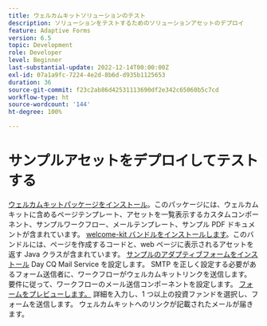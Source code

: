 ```yaml
---
title: ウェルカムキットソリューションのテスト
description: ソリューションをテストするためのソリューションアセットのデプロイ
feature: Adaptive Forms
version: 6.5
topic: Development
role: Developer
level: Beginner
last-substantial-update: 2022-12-14T00:00:00Z
exl-id: 07a1a9fc-7224-4e2d-8b6d-d935b1125653
duration: 36
source-git-commit: f23c2ab86d42531113690df2e342c65060b5c7cd
workflow-type: ht
source-wordcount: '144'
ht-degree: 100%

---
```


# サンプルアセットをデプロイしてテストする

[ウェルカムキットパッケージをインストール](assets/welcomekit.zip)。このパッケージには、ウェルカムキットに含めるページテンプレート、アセットを一覧表示するカスタムコンポーネント、サンプルワークフロー、メールテンプレート、サンプル PDF ドキュメントが含まれています。
[welcome-kit バンドルをインストールします](assets/welcomekit.core-1.0.0-SNAPSHOT.jar)。このバンドルには、ページを作成するコードと、web ページに表示されるアセットを返す Java クラスが含まれています。
[サンプルのアダプティブフォームをインストール](assets/account-openeing-form.zip)
Day CQ Mail Service を設定します。 SMTP を正しく設定する必要があるフォーム送信者に、ワークフローがウェルカムキットリンクを送信します。
要件に従って、ワークフローのメール送信コンポーネントを設定します。
[フォームをプレビューします。](http://localhost:4502/content/dam/formsanddocuments/co-operators/accountopeningform/jcr:content?wcmmode=disabled)
詳細を入力し、1 つ以上の投資ファンドを選択し、フォームを送信します。
ウェルカムキットへのリンクが記載されたメールが届きます。
